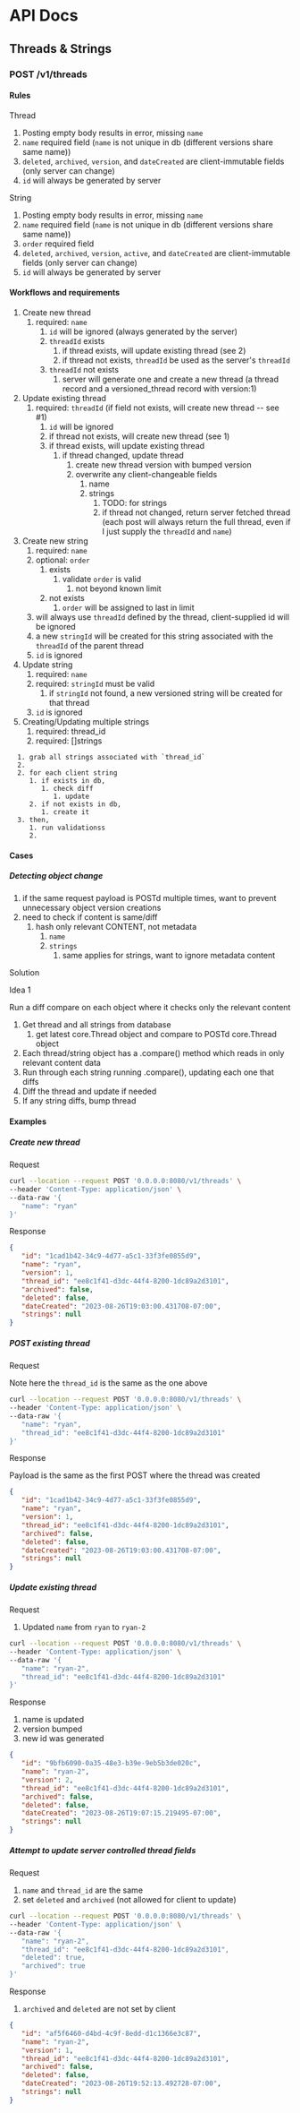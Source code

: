 # API Docs

## Threads & Strings

### POST /v1/threads

#### Rules

Thread

1. Posting empty body results in error, missing `name`
2. `name` required field (`name` is not unique in db (different versions share same name))
3. `deleted`, `archived`, `version`, and `dateCreated` are client-immutable fields (only server can change)
4. `id` will always be generated by server

String

1. Posting empty body results in error, missing `name`
2. `name` required field (`name` is not unique in db (different versions share same name))
3. `order` required field
4. `deleted`, `archived`, `version`, `active`, and `dateCreated` are client-immutable fields (only server can change)
5. `id` will always be generated by server

#### Workflows and requirements

1. Create new thread
   1. required: `name`
      1. `id` will be ignored (always generated by the server)
      2. `threadId` exists
         1. if thread exists, will update existing thread (see 2)
         2. if thread not exists, `threadId` be used as the server's `threadId`
      3. `threadId` not exists
         1. server will generate one and create a new thread (a thread record and a versioned_thread record with version:1)
2. Update existing thread
   1. required: `threadId` (if field not exists, will create new thread -- see #1)
      1. `id` will be ignored
      2. if thread not exists, will create new thread (see 1)
      3. if thread exists, will update existing thread
         1. if thread changed, update thread
            1. create new thread version with bumped version
            2. overwrite any client-changeable fields
               1. name
               2. strings
                  1. TODO: for strings
                  2. if thread not changed, return server fetched thread (each post will always return the full thread, even if I just supply the `threadId` and `name`)
3. Create new string
   1. required: `name`
   2. optional: `order`
      1. exists
         1. validate `order` is valid
            1. not beyond known limit
      2. not exists
         1. `order` will be assigned to last in limit
   3. will always use `threadId` defined by the thread, client-supplied id will be ignored
   4. a new `stringId` will be created for this string associated with the `threadId` of the parent thread
   5. `id` is ignored
4. Update string
   1. required: `name`
   2. required: `stringId` must be valid
      1. if `stringId` not found, a new versioned string will be created for that thread
   3. `id` is ignored
5. Creating/Updating multiple strings
   1. required: thread_id
   2. required: []strings
<!--       1. if strings empty, do nothing -->
      1. grab all strings associated with `thread_id`
      2. 
      2. for each client string
         1. if exists in db,
            1. check diff
               1. update
         2. if not exists in db,
            1. create it
      3. then,
         1. run validationss
         2.

#### Cases

##### Detecting object change

1. if the same request payload is POSTd multiple times, want to prevent unnecessary object version creations
2. need to check if content is same/diff
   1. hash only relevant CONTENT, not metadata
      1. `name`
      2. `strings`
         1. same applies for strings, want to ignore metadata content

Solution

Idea 1

Run a diff compare on each object where it checks only the relevant content

1. Get thread and all strings from database
   1. get latest core.Thread object and compare to POSTd core.Thread object
2. Each thread/string object has a .compare() method which reads in only relevant content data
3. Run through each string running .compare(), updating each one that diffs
4. Diff the thread and update if needed
5. If any string diffs, bump thread

#### Examples

##### Create new thread

Request

```bash
curl --location --request POST '0.0.0.0:8080/v1/threads' \
--header 'Content-Type: application/json' \
--data-raw '{
   "name": "ryan"
}'
```

Response

```json
{
   "id": "1cad1b42-34c9-4d77-a5c1-33f3fe0855d9",
   "name": "ryan",
   "version": 1,
   "thread_id": "ee8c1f41-d3dc-44f4-8200-1dc89a2d3101",
   "archived": false,
   "deleted": false,
   "dateCreated": "2023-08-26T19:03:00.431708-07:00",
   "strings": null
}
```

##### POST existing thread

Request

Note here the `thread_id` is the same as the one above

```bash
curl --location --request POST '0.0.0.0:8080/v1/threads' \
--header 'Content-Type: application/json' \
--data-raw '{
   "name": "ryan",
   "thread_id": "ee8c1f41-d3dc-44f4-8200-1dc89a2d3101"
}'
```

Response

Payload is the same as the first POST where the thread was created

```json
{
   "id": "1cad1b42-34c9-4d77-a5c1-33f3fe0855d9",
   "name": "ryan",
   "version": 1,
   "thread_id": "ee8c1f41-d3dc-44f4-8200-1dc89a2d3101",
   "archived": false,
   "deleted": false,
   "dateCreated": "2023-08-26T19:03:00.431708-07:00",
   "strings": null
}
```

##### Update existing thread

Request

1. Updated `name` from `ryan` to `ryan-2`

```bash
curl --location --request POST '0.0.0.0:8080/v1/threads' \
--header 'Content-Type: application/json' \
--data-raw '{
   "name": "ryan-2",
   "thread_id": "ee8c1f41-d3dc-44f4-8200-1dc89a2d3101"
}'
```

Response

1. name is updated
2. version bumped
3. new id was generated

```json
{
   "id": "9bfb6090-0a35-48e3-b39e-9eb5b3de020c",
   "name": "ryan-2",
   "version": 2,
   "thread_id": "ee8c1f41-d3dc-44f4-8200-1dc89a2d3101",
   "archived": false,
   "deleted": false,
   "dateCreated": "2023-08-26T19:07:15.219495-07:00",
   "strings": null
}
```

##### Attempt to update server controlled thread fields

Request

1. `name` and `thread_id` are the same
2. set `deleted` and `archived` (not allowed for client to update)

```bash
curl --location --request POST '0.0.0.0:8080/v1/threads' \
--header 'Content-Type: application/json' \
--data-raw '{
   "name": "ryan-2",
   "thread_id": "ee8c1f41-d3dc-44f4-8200-1dc89a2d3101",
   "deleted": true,
   "archived": true
}'
```

Response

1. `archived` and `deleted` are not set by client

```json
{
   "id": "af5f6460-d4bd-4c9f-8edd-d1c1366e3c87",
   "name": "ryan-2",
   "version": 1,
   "thread_id": "ee8c1f41-d3dc-44f4-8200-1dc89a2d3101",
   "archived": false,
   "deleted": false,
   "dateCreated": "2023-08-26T19:52:13.492728-07:00",
   "strings": null
}
```
